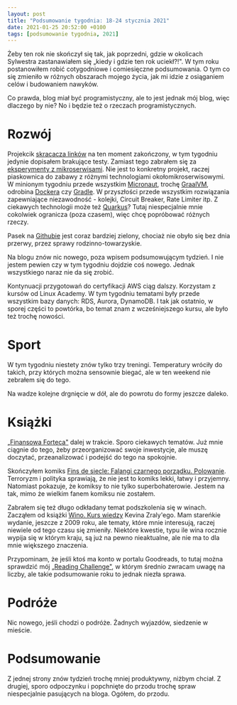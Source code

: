 ```yaml
---
layout: post
title: "Podsumowanie tygodnia: 18-24 stycznia 2021"
date: 2021-01-25 20:52:00 +0100
tags: [podsumowanie tygodnia, 2021]
---
```


Żeby ten rok nie skończył się tak, jak poprzedni, gdzie w okolicach Sylwestra zastanawiałem się „kiedy i gdzie ten rok uciekł?!". W tym roku postanowiłem robić cotygodniowe i comiesięczne podsumowania. O tym co się zmieniło w różnych obszarach mojego życia, jak mi idzie z osiąganiem celów i budowaniem nawyków.

Co prawda, blog miał być programistyczny, ale to jest jednak mój blog, więc dlaczego by nie? No i będzie też o rzeczach programistycznych.

# Rozwój

Projekcik [skracacza linków](https://github.com/a-mroz/link-shortener) na ten moment zakończony, w tym tygodniu jedynie dopisałem brakujące testy.
Zamiast tego zabrałem się za [eksperymenty z mikroserwisami](https://github.com/a-mroz/microservices-example). Nie jest to konkretny projekt, raczej piaskownica do zabawy z różnymi technologiami okołomikroserwisowymi. W minionym tygodniu przede wszystkim [Micronaut](https://micronaut.io/), trochę [GraalVM](https://www.graalvm.org/), odrobina [Dockera](https://www.docker.com/) czy [Gradle](https://gradle.org/). W przyszłości przede wszystkim rozwiązania zapewniające niezawodność - kolejki, Circuit Breaker, Rate Limiter itp. Z ciekawych technologii może też [Quarkus](https://quarkus.io/)? Tutaj niespecjalnie mnie cokolwiek ogranicza (poza czasem), więc chcę popróbować różnych rzeczy.

Pasek na [Githubie](https://github.com/a-mroz) jest coraz bardziej zielony, chociaż nie obyło się bez dnia przerwy, przez sprawy rodzinno-towarzyskie.

Na blogu znów nic nowego, poza wpisem podsumowującym tydzień. I nie jestem pewien czy w tym tygodniu dojdzie coś nowego. Jednak wszystkiego naraz nie da się zrobić.

Kontynuacji przygotowań do certyfikacji AWS ciąg dalszy. Korzystam z kursów od Linux Academy. W tym tygodniu tematami były przede wszystkim bazy danych: RDS, Aurora, DynamoDB. I tak jak ostatnio, w sporej części to powtórka, bo temat znam z wcześniejszego kursu, ale było też trochę nowości.

# Sport

W tym tygodniu niestety znów tylko trzy treningi. Temperatury wróciły do takich, przy których można sensownie biegać, ale w ten weekend nie zebrałem się do tego.

Na wadze kolejne drgnięcie w dół, ale do powrotu do formy jeszcze daleko.

# Książki

[„Finansowa Forteca"](https://www.goodreads.com/book/show/55289532-finansowa-forteca) dalej w trakcie. Sporo ciekawych tematów. Już mnie ciągnie do tego, żeby przeorganizować swoje inwestycje, ale muszę doczytać, przeanalizować i podejść do tego na spokojnie.

Skończyłem komiks [Fins de siecle: Falangi czarnego porządku. Polowanie](https://www.goodreads.com/book/show/23484593-fins-de-siecle). Terroryzm i polityka sprawiają, że nie jest to komiks lekki, łatwy i przyjemny. Natomiast pokazuje, że komiksy to nie tylko superbohaterowie. Jestem na tak, mimo że wielkim fanem komiksu nie zostałem.

Zabrałem się też długo odkładany temat podszkolenia się w winach. Zacząłem od książki [Wino. Kurs wiedzy](https://www.goodreads.com/book/show/24992423-wino-kurs-wiedzy) Kevina Zraly'ego. Mam stareńkie wydanie, jeszcze z 2009 roku, ale tematy, które mnie interesują, raczej niewiele od tego czasu się zmieniły. Niektóre kwestie, typu ile wina rocznie wypija się w którym kraju, są już na pewno nieaktualne, ale nie ma to dla mnie większego znaczenia.

Przypominam, że jeśli ktoś ma konto w portalu Goodreads, to tutaj można sprawdzić mój [„Reading Challenge"](https://www.goodreads.com/user_challenges/25743441), w którym średnio zwracam uwagę na liczby, ale takie podsumowanie roku to jednak niezła sprawa.

# Podróże

Nic nowego, jeśli chodzi o podróże. Żadnych wyjazdów, siedzenie w mieście.

# Podsumowanie

Z jednej strony znów tydzień trochę mniej produktywny, niżbym chciał. Z drugiej, sporo odpoczynku i popchnięte do przodu trochę spraw niespecjalnie pasujących na bloga. Ogółem, do przodu.

